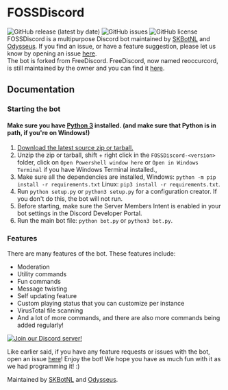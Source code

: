 # FOSSDiscord
![GitHub release (latest by date)](https://img.shields.io/github/v/release/FOSS-Devs/fossdiscord?style=for-the-badge) ![GitHub issues](https://img.shields.io/github/issues/FOSS-Devs/fossdiscord?style=for-the-badge) ![GitHub license](https://img.shields.io/github/license/FOSS-Devs/fossdiscord?style=for-the-badge)\
FOSSDiscord is a multipurpose Discord bot maintained by [SKBotNL](https://github.com/SKBotNL) and [Odysseus](https://github.com/Odysseus443). If you find an issue, or have a feature suggestion, please let us know by opening an issue [here](https://github.com/FOSS-Devs/FOSSDiscord/issues).\
The bot is forked from FreeDiscord. FreeDiscord, now named reoccurcord, is still maintained by the owner and you can find it [here](https://github.com/reoccurcat/reoccurcord).

## Documentation

### Starting the bot
#### Make sure you have [Python 3](https://www.python.org/downloads/) installed. (and make sure that Python is in path, if you're on Windows!)
1. [Download the latest source zip or tarball.](https://github.com/FOSS-Devs/fossdiscord/releases/latest)
2. Unzip the zip or tarball, shift + right click in the `FOSSDiscord-<version>` folder, click on `Open Powershell window here` or `Open in Windows Terminal` if you have Windows Terminal installed., 
3. Make sure all the dependencies are installed, Windows: `python -m pip install -r requirements.txt` Linux: `pip3 install -r requirements.txt`.
4. Run `python setup.py` or `python3 setup.py` for a configuration creator. If you don't do this, the bot will not run.
5. Before starting, make sure the Server Members Intent is enabled in your bot settings in the Discord Developer Portal.
6. Run the main bot file: `python bot.py` or `python3 bot.py`.

### Features

There are many features of the bot. These features include:

- Moderation
- Utility commands
- Fun commands
- Message twisting
- Self updating feature
- Custom playing status that you can customize per instance
- VirusTotal file scanning
- And a lot of more commands, and there are also more commands being added regularly!

[![Join our Discord server!](https://invidget.switchblade.xyz/myzbqnVUFN)](http://discord.gg/myzbqnVUFN)

Like earlier said, if you have any feature requests or issues with the bot, open an issue [here](https://github.com/FOSS-Devs/freediscord/issues)!
Enjoy the bot! We hope you have as much fun with it as we had programming it! :)

Maintained by [SKBotNL](https://github.com/SKBotNL) and [Odysseus](https://github.com/Odysseus443).
